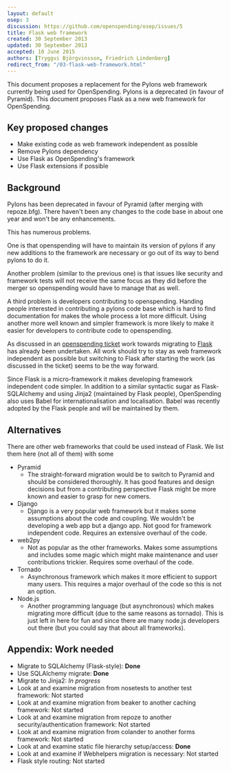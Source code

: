 ```yaml
---
layout: default
osep: 3
discussion: https://github.com/openspending/osep/issues/5
title: Flask web framework
created: 30 September 2013
updated: 30 September 2013
accepted: 10 June 2015
authors: [Tryggvi Björgvinsson, Friedrich Lindenberg]
redirect_from: "/03-flask-web-framework.html"
---
```


This document proposes a replacement for the Pylons web framework currently being used for OpenSpending. Pylons is a deprecated (in favour of Pyramid). This document proposes Flask as a new web framework for OpenSpending.

## Key proposed changes

* Make existing code as web framework independent as possible
* Remove Pylons dependency
* Use Flask as OpenSpending's framework
* Use Flask extensions if possible

## Background

Pylons has been deprecated in favour of Pyramid (after merging with repoze.bfg). There haven't been any changes to the code base in about one year and won't be any enhancements.

This has numerous problems.

One is that openspending will have to maintain its version of pylons if any new additions to the framework are necessary or go out of its way to bend pylons to do it.

Another problem (similar to the previous one) is that issues like security and framework tests will not receive the same focus as they did before the merger so openspending would have to manage that as well.

A third problem is developers contributing to openspending. Handing people interested in contributing a pylons code base which is hard to find documentation for makes the whole process a lot more difficult. Using another more well known and simpler framework is more likely to make it easier for developers to contribute code to openspending.

As discussed in an [openspending ticket](https://github.com/openspending/openspending/issues/247) work towards migrating to [Flask](http://flask.pocoo.org/) has already been undertaken. All work should try to stay as web framework independent as possible but switching to Flask after starting the work (as discussed in the ticket) seems to be the way forward.

Since Flask is a micro-framework it makes developing framework independent code simpler. In addition to a similar syntactic sugar as Flask-SQLAlchemy and using Jinja2 (maintained by Flask people), OpenSpending also uses Babel for internationalisation and localisation. Babel was recently adopted by the Flask people and will be maintained by them.

## Alternatives

There are other web frameworks that could be used instead of Flask. We list them here (not all of them) with some

* Pyramid
    * The straight-forward migration would be to switch to Pyramid and should be considered thoroughly. It has good features and design decisions but from a contributing perspective Flask might be more known and easier to grasp for new comers.
* Django
    * Django is a very popular web framework but it makes some assumptions about the code and coupling. We wouldn't be developing a web app but a django app. Not good for framework independent code. Requires an extensive overhaul of the code.
* web2py
    * Not as popular as the other frameworks. Makes some assumptions and includes some magic which might make maintenance and user contributions trickier. Requires some overhaul of the code.
* Tornado
    * Asynchronous framework which makes it more efficient to support many users. This requires a major overhaul of the code so this is not an option.
* Node.js
    * Another programming language (but asynchronous) which makes migrating more difficult (due to the same reasons as tornado). This is just left in here for fun and since there are many node.js developers out there (but you could say that about all frameworks).

## Appendix: Work needed

* Migrate to SQLAlchemy (Flask-style): **Done**
* Use SQLAlchemy migrate: **Done**
* Migrate to Jinja2: *In progress*
* Look at and examine migration from nosetests to another test framework: Not started
* Look at and examine migration from beaker to another caching framework: Not started
* Look at and examine migration from repoze to another security/authentication framework: Not started
* Look at and examine migration from colander to another forms framework: Not started
* Look at and examine static file hierarchy setup/access: **Done**
* Look at and examine if Webhelpers migration is necessary: Not started
* Flask style routing: Not started
